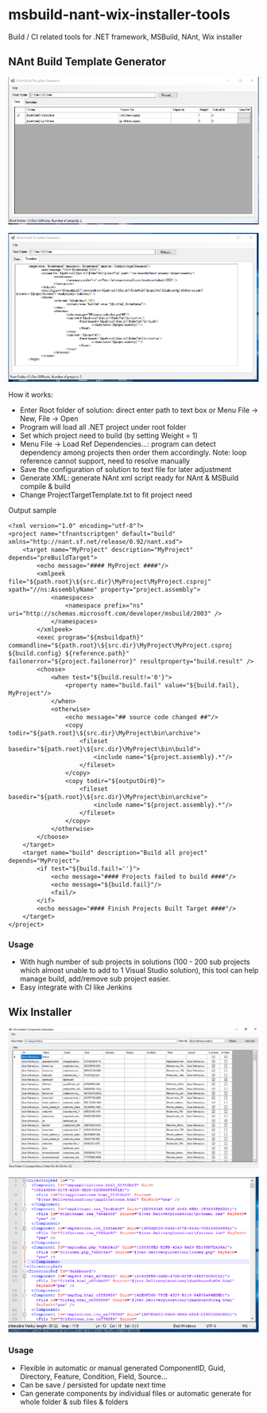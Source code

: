 # msbuild-nant-wix-installer-tools
Build / CI related tools for .NET framework, MSBuild, NAnt, Wix installer

## NAnt Build Template Generator

![NAnt Build Template Generator](./docs/NAntBuild.png "NAnt Build Template Generator")  

![NAnt Build Template Generator](./docs/NAnt-template.png "NAnt Build Template Generator")  

How it works:
- Enter Root folder of solution: direct enter path to text box or Menu File -> New, File -> Open  
- Program will load all .NET project under root folder  
- Set which project need to build (by setting Weight = 1)  
- Menu File -> Load Ref Dependencies...: program can detect dependency among projects then order them accordingly. Note: loop reference cannot support, need to resolve manually  
- Save the configuration of solution to text file for later adjustment  
- Generate XML: generate NAnt xml script ready for NAnt & MSBuild compile & build  
- Change ProjectTargetTemplate.txt to fit project need  

Output sample
```
<?xml version="1.0" encoding="utf-8"?>
<project name="tfnantscriptgen" default="build" xmlns="http://nant.sf.net/release/0.92/nant.xsd">
	<target name="MyProject" description="MyProject" depends="preBuildTarget">
		<echo message="#### MyProject ####"/>
		<xmlpeek file="${path.root}\${src.dir}\MyProject\MyProject.csproj" xpath="//ns:AssemblyName" property="project.assembly">
			<namespaces>
				<namespace prefix="ns" uri="http://schemas.microsoft.com/developer/msbuild/2003" />
			</namespaces>
		</xmlpeek>
		<exec program="${msbuildpath}" commandline="${path.root}\${src.dir}\MyProject\MyProject.csproj ${build.config} ${reference.path}" failonerror="${project.failonerror}" resultproperty="build.result" />
		<choose>
			<when test="${build.result!='0'}">
				<property name="build.fail" value="${build.fail}, MyProject"/>
			</when>
			<otherwise>
				<echo message="## source code changed ##"/>
				<copy todir="${path.root}\${src.dir}\MyProject\bin\archive">
					<fileset basedir="${path.root}\${src.dir}\MyProject\bin\build">
						<include name="${project.assembly}.*"/>
					</fileset>
				</copy>
				<copy todir="${outputDir0}">
					<fileset basedir="${path.root}\${src.dir}\MyProject\bin\archive">
						<include name="${project.assembly}.*"/>
					</fileset>
				</copy>
			</otherwise>
		</choose>
	</target>
	<target name="build" description="Build all project" depends="MyProject">
		<if test="${build.fail!=''}">
			<echo message="#### Projects failed to build ####"/>
			<echo message="${build.fail}"/>
			<fail/>
		</if>
		<echo message="#### Finish Projects Built Target ####"/>
	</target>
</project>
```

### Usage  
- With hugh number of sub projects in solutions (100 - 200 sub projects which almost unable to add to 1 Visual Studio solution), this tool can help manage build, add/remove sub project easier.  
- Easy integrate with CI like Jenkins  

## Wix Installer

![Wix Installer](./docs/WixInstaller01.png "Wix Installer")  

![Wix Installer](./docs/WixInstaller02.png "Wix Installer")  

### Usage  
- Flexible in automatic or manual generated ComponentID, Guid, Directory, Feature, Condition, Field, Source...  
- Can be save / persisted for update next time  
- Can generate components by individual files or automatic generate for whole folder & sub files & folders  